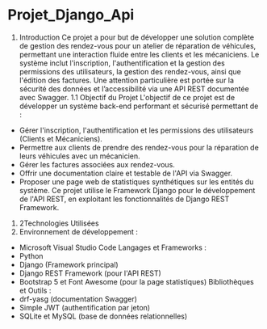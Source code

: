 # Projet_Django_Api
1.	Introduction
Ce projet a pour but de développer une solution complète de gestion des rendez-vous pour un atelier de réparation de véhicules, permettant une interaction fluide entre les clients et les mécaniciens. Le système inclut l'inscription, l'authentification et la gestion des permissions des utilisateurs, la gestion des rendez-vous, ainsi que l'édition des factures. Une attention particulière est portée sur la sécurité des données et l’accessibilité via une API REST documentée avec Swagger.
1.1 Objectif du Projet
  	L'objectif de ce projet est de développer un système back-end performant et sécurisé permettant de :
-	Gérer l'inscription, l'authentification et les permissions des utilisateurs (Clients et Mécaniciens).
-	Permettre aux clients de prendre des rendez-vous pour la réparation de leurs véhicules avec un mécanicien.
-	Gérer les factures associées aux rendez-vous.
-	Offrir une documentation claire et testable de l'API via Swagger.
-	Proposer une page web de statistiques synthétiques sur les entités du système.
Ce projet utilise le Framework Django pour le développement de l'API REST, en exploitant les fonctionnalités de Django REST Framework.
1. 2Technologies Utilisées
2. Environnement de développement :
-	Microsoft Visual Studio Code
Langages et Frameworks :
-	Python
-	Django (Framework principal)
-	Django REST Framework (pour l'API REST)
-	Bootstrap 5 et Font Awesome (pour la page statistiques)
Bibliothèques et Outils :
-	drf-yasg (documentation Swagger)
-	Simple JWT (authentification par jeton)
-	SQLite et MySQL (base de données relationnelles)
